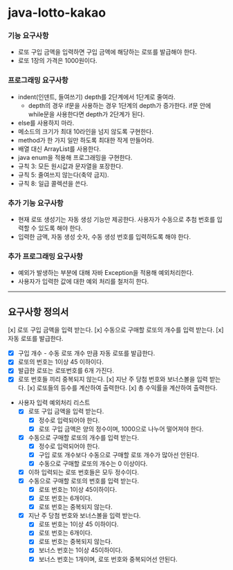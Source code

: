 # java-lotto-kakao

### 기능 요구사항
- 로또 구입 금액을 입력하면 구입 금액에 해당하는 로또를 발급해야 한다.
- 로또 1장의 가격은 1000원이다.

### 프로그래밍 요구사항
- indent(인덴트, 들여쓰기) depth를 2단계에서 1단계로 줄여라.
  - depth의 경우 if문을 사용하는 경우 1단계의 depth가 증가한다. if문 안에 while문을 사용한다면 depth가 2단계가 된다.
- else를 사용하지 마라.
- 메소드의 크기가 최대 10라인을 넘지 않도록 구현한다.
- method가 한 가지 일만 하도록 최대한 작게 만들어라.
- 배열 대신 ArrayList를 사용한다.
- java enum을 적용해 프로그래밍을 구현한다.
- 규칙 3: 모든 원시값과 문자열을 포장한다.
- 규칙 5: 줄여쓰지 않는다(축약 금지).
- 규칙 8: 일급 콜렉션을 쓴다.

### 추가 기능 요구사항
- 현재 로또 생성기는 자동 생성 기능만 제공한다. 사용자가 수동으로 추첨 번호를 입력할 수 있도록 해야 한다.
- 입력한 금액, 자동 생성 숫자, 수동 생성 번호를 입력하도록 해야 한다.

### 추가 프로그래밍 요구사항
- 예외가 발생하는 부분에 대해 자바 Exception을 적용해 예외처리한다.
- 사용자가 입력한 값에 대한 예외 처리를 철저히 한다.

---
## 요구사항 정의서
[x] 로또 구입 금액을 입력 받는다.
[x] 수동으로 구매할 로또의 개수를 입력 받는다.
[x] 자동 로또를 발급한다.
  - [x] 구입 개수 - 수동 로또 개수 만큼 자동 로또를 발급한다.
  - [x] 로또의 번호는 1이상 45 이하이다.
  - [x] 발급한 로또는 로또번호를 6개 가진다.
  - [x] 로또 번호들 끼리 중복되지 않는다.
[x] 지난 주 당첨 번호와 보너스볼을 입력 받는다.
[x] 로또들의 등수를 계산하여 출력한다.
[x] 총 수익률을 계산하여 출력한다.

- 사용자 입력 예외처리 리스트
  - [x] 로또 구입 금액을 입력 받는다.
    - [x] 정수로 입력되어야 한다.
    - [x] 로또 구입 금액은 양의 정수이며, 1000으로 나누어 떨어져야 한다.
  - [x] 수동으로 구매할 로또의 개수를 입력 받는다.
    - [x] 정수로 입력되어야 한다.
    - [x] 구입 로또 개수보다 수동으로 구매할 로또 개수가 많아선 안된다.
    - [x] 수동으로 구매할 로또의 개수는 0 이상이다.
  - [x] 이하 입력되는 로또 번호들은 모두 정수이다.
  - [x] 수동으로 구매할 로또의 번호를 입력 받는다.
    - [x] 로또 번호는 1이상 45이하이다.
    - [x] 로또 번호는 6개이다.
    - [x] 로또 번호는 중복되지 않는다.
  - [x] 지난 주 당첨 번호와 보너스볼을 입력 받는다.
    - [x] 로또 번호는 1이상 45 이하이다.
    - [x] 로또 번호는 6개이다.
    - [x] 로또 번호는 중복되지 않는다.
    - [x] 보너스 번호는 1이상 45이하이다.
    - [x] 보너스 번호는 1개이며, 로또 번호와 중복되어선 안된다.